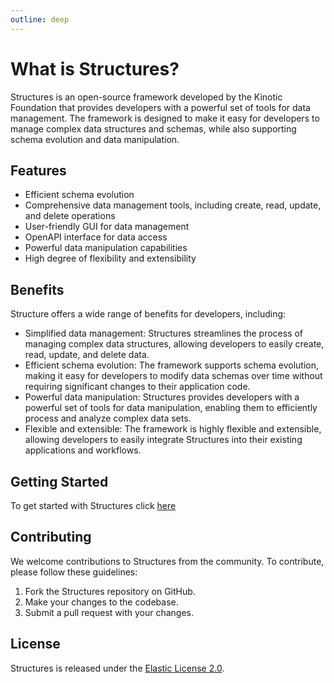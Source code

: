 ```yaml
---
outline: deep
---
```


# What is Structures?

Structures is an open-source framework developed by the Kinotic Foundation that provides developers with a powerful set of tools for data management. The framework is designed to make it easy for developers to manage complex data structures and schemas, while also supporting schema evolution and data manipulation.

## Features

- Efficient schema evolution
- Comprehensive data management tools, including create, read, update, and delete operations
- User-friendly GUI for data management
- OpenAPI interface for data access
- Powerful data manipulation capabilities
- High degree of flexibility and extensibility

## Benefits

Structure offers a wide range of benefits for developers, including:

- Simplified data management: Structures streamlines the process of managing complex data structures, allowing developers to easily create, read, update, and delete data.
- Efficient schema evolution: The framework supports schema evolution, making it easy for developers to modify data schemas over time without requiring significant changes to their application code.
- Powerful data manipulation: Structures provides developers with a powerful set of tools for data manipulation, enabling them to efficiently process and analyze complex data sets.
- Flexible and extensible: The framework is highly flexible and extensible, allowing developers to easily integrate Structures into their existing applications and workflows.

## Getting Started

To get started with Structures click [here](./getting-started)

## Contributing

We welcome contributions to Structures from the community. To contribute, please follow these guidelines:

1. Fork the Structures repository on GitHub.
2. Make your changes to the codebase.
3. Submit a pull request with your changes.

## License

Structures is released under the [Elastic License 2.0](https://www.elastic.co/licensing/elastic-license).

